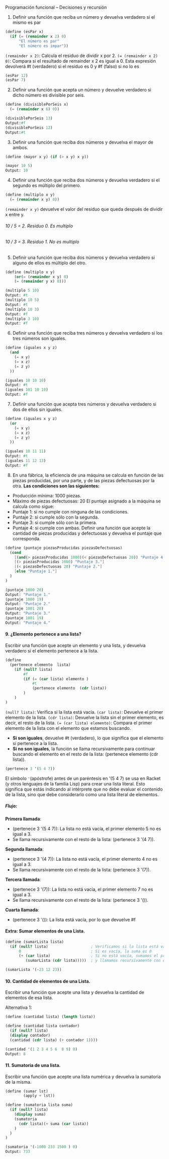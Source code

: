 Programación funcional – Decisiones y recursión 
1. Definir una función que reciba un número y devuelva verdadero si el mismo es par

```scheme
(define (esPar x)
  (if (= (remainder x 2) 0)
      "El número es par"
      "El número es impar"))
```
`(remainder x 2)`: Calcula el residuo de dividir x por 2.
`(= (remainder x 2) 0)`: Compara si el resultado de remainder x 2 es igual a 0. Esta expresión devolverá #t (verdadero) si el residuo es 0 y #f (falso) si no lo es

```prolog
(esPar 12) 
(esPar 7)
```

2. Definir una función que acepta un número y devuelve verdadero si dicho número es divisible  por seis. 

```scheme
(define (divisiblePorSeis x)   
  (= (remainder x 6) 0))
```
```scheme
(divisiblePorSeis 13)
Output:#f
(divisiblePorSeis 12)
Output:#t
```

3. Definir una función que reciba dos números y devuelva el mayor de ambos.
```scheme
(define (mayor x y) (if (> x y) x y))
```
```scheme
(mayor 10 5)
Output: 10
```
4. Definir una función que reciba dos números y devuelva verdadero si el segundo es múltiplo del primero. 
```scheme
(define (multiplo x y)
  (= (remainder x y) 0))
```
`(remainder x y)` devuelve el valor del residuo que queda después de dividir x entre y.
###### 10 / 5 = 2. Residuo 0. Es multiplo
###### 10 / 3 = 3. Residuo 1. No es multiplo

5. Definir una función que reciba dos números y devuelva verdadero si alguno de ellos es  múltiplo del otro. 

```scheme
(define (multiplo x y)
    (or(= (remainder x y) 0)
    (= (remainder y x) 0)))
```

```scheme
(multiplo 5 10)
Output: #t
(multiplo 10 5)
Output: #t
(multiplo 10 3)
Output: #f
(multiplo 3 10)
Output: #f
```

6. Definir una función que reciba tres números y devuelva verdadero si los tres números son  iguales. 
```scheme
(define (iguales x y z)
  (and
    (= x y)
    (= x z)
    (= z y)
  ))
```
```scheme
(iguales 10 10 10)
Output: #t
(iguales 101 10 10)
Output: #f
```

7. Definir una función que acepta tres números y devuelva verdadero si dos de ellos sin iguales.
```scheme
(define (iguales x y z)
  (or
    (= x y)
    (= x z)
    (= z y)
  ))
```
```scheme
(iguales 10 11 11)
Output: #t
(iguales 11 12 13)
Output: #f
```

8. En una fábrica, la eficiencia de una máquina se calcula en función de las piezas producidas, por una parte, y de las piezas defectuosas por la otra.
__Las condiciones son las siguientes:__ 
- Producción mínima: 1000 piezas. 
- Máximo de piezas defectuosas: 20 
El puntaje asignado a la máquina se calcula como sigue: 
- Puntaje 1: si no cumple con ninguna de las condiciones. 
- Puntaje 2: si cumple sólo con la segunda. 
- Puntaje 3: si cumple sólo con la primera. 
- Puntaje 4: si cumple con ambas. 
Definir una función que acepte la cantidad de piezas producidas y defectuosas y devuelva el  puntaje que corresponda. 



```scheme
(define (puntaje piezasProducidas piezasDefectuosas)
  (cond 
    [(and(> piezasProducidas 1000)(< piezasDefectuosas 20)) "Puntaje 4."]
    [(> piezasProducidas 1000) "Puntaje 3."]
    [(< piezasDefectuosas 20) "Puntaje 2."]
    [else "Puntaje 1."]
  )
)
```

```scheme
(puntaje 1000 20)
Output: "Puntaje 1."
(puntaje 1000 19)
Output: "Puntaje 2."
(puntaje 1001 20)
Output: "Puntaje 3."
(puntaje 1001 19)
Output: "Puntaje 4."
```

#### 9. ¿Elemento pertenece a una lista? 
Escribir una función que acepte un elemento y una lista, y devuelva verdadero si el elemento  pertenece a la lista. 
```scheme
(define 
  (pertenece elemento  lista)
    (if (null? lista)                 
        #f                             
        (if (= (car lista) elemento )          
            #t                        
            (pertenece elemento  (cdr lista))
        )
    )
)
```
`(null? lista)`: Verifica si la lista está vacía. 
`(car lista)`: Devuelve el primer elemento de la lista.
`(cdr lista)`: Devuelve la lista sin el primer elemento, es decir, el resto de la lista.
`(= (car lista) elemento)`: Compara el primer elemento de la lista con el elemento que estamos buscando.
- __Si son iguales__, devuelve #t (verdadero), lo que significa que el elemento sí pertenece a la lista.
- __Si no son iguales__, la función se llama recursivamente para continuar buscando el elemento en el resto de la lista: (pertenece elemento (cdr lista)).


```scheme
(pertenece 3 '(5 4 7))
```

El símbolo `'`(apóstrofe) antes de un paréntesis en '(5 4 7) se usa en Racket (y otros lenguajes de la familia Lisp) para crear una lista literal. Esto significa que estás indicando al intérprete que no debe evaluar el contenido de la lista, sino que debe considerarlo como una lista literal de elementos.

##### Flujo:
__Primera llamada__:
- (pertenece 3 '(5 4 7)): La lista no está vacía, el primer elemento 5 no es igual a 3.
- Se llama recursivamente con el resto de la lista: (pertenece 3 '(4 7)).

__Segunda llamada__:
- (pertenece 3 '(4 7)): La lista no está vacía, el primer elemento 4 no es igual a 3.
- Se llama recursivamente con el resto de la lista: (pertenece 3 '(7)).

__Tercera llamada__: 
- (pertenece 3 '(7)): La lista no está vacía, el primer elemento 7 no es igual a 3.
- Se llama recursivamente con el resto de la lista: (pertenece 3 '()).

__Cuarta llamada__: 
- (pertenece 3 '()): La lista está vacía, por lo que devuelve #f

#### Extra: Sumar elementos de una Lista. 
```scheme
(define (sumarLista lista)
  (if (null? lista)                   ; Verificamos si la lista está vacía
      0                               ; Si es vacía, la suma es 0
      (+ (car lista)                  ; Si no está vacía, sumamos el primer elemento (car)
         (sumarLista (cdr lista)))))  ; y llamamos recursivamente con el resto de la lista (cdr)
```

```scheme
(sumarLista '(-23 12 23))
```


#### 10. Cantidad de elementos de una Lista. 
Escribir una función que acepte una lista y devuelva la cantidad de elementos de esa lista.

Alternativa 1:
```scheme
(define (cantidad lista) (length lista))
```
```scheme
(define (cantidad lista contador)
  (if (null? lista)
  (display contador)
  (cantidad (cdr lista) (+ contador 1))))
```
```scheme
(cantidad '(1 2 3 4 5 6  8 9) 0)
Output: 8
```
#### 11. Sumatoria de una lista.
Escribir una función que acepte una lista numérica y devuelva la sumatoria de la misma. 

```scheme
(define (sumar lst) 
  		(apply + lst))
```
```scheme
(define (sumatoria lista suma)
  (if (null? lista)
    (display suma)
    (sumatoria 
      (cdr lista)(+ suma (car lista))
    )
  )
)
```
```scheme
(sumatoria '(-1000 233 1500 ) 0)
Output: 733
```
